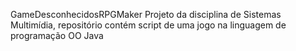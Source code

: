 GameDesconhecidosRPGMaker
Projeto da disciplina de Sistemas Multimídia, repositório contém script de uma jogo na linguagem de programação OO Java
